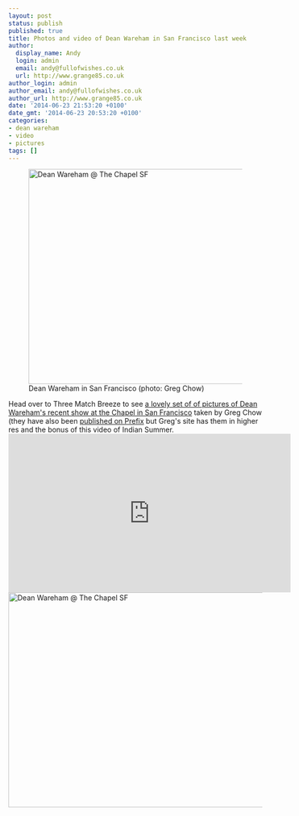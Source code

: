 ```yaml
---
layout: post
status: publish
published: true
title: Photos and video of Dean Wareham in San Francisco last week
author:
  display_name: Andy
  login: admin
  email: andy@fullofwishes.co.uk
  url: http://www.grange85.co.uk
author_login: admin
author_email: andy@fullofwishes.co.uk
author_url: http://www.grange85.co.uk
date: '2014-06-23 21:53:20 +0100'
date_gmt: '2014-06-23 20:53:20 +0100'
categories:
- dean wareham
- video
- pictures
tags: []
---
```

<figure class="caption aligncenter"><a href="https://www.flickr.com/photos/g-rock/14291160060" title="Dean Wareham @ The Chapel SF by Greg Chow, on Flickr"><img class="aligncenter"src="https://farm3.staticflickr.com/2915/14291160060_9f51b0b009_z.jpg" width="640" height="427" alt="Dean Wareham @ The Chapel SF"></a><figcaption class="caption-text">Dean Wareham in San Francisco (photo: Greg Chow)</figcaption></figure>

<p>Head over to Three Match Breeze to see <a href="http://threematchbreeze.wordpress.com/2014/06/23/dean-wareham-hott-mt-at-the-chapel-san-francisco-06-20-14/">a lovely set of of pictures of Dean Wareham's recent show at the Chapel in San Francisco</a> taken by Greg Chow (they have also been <a href="http://www.prefixmag.com/photos/dean-wareham-hott-mt-the-chapel-in-san-francisco-p/#photo-1">published on Prefix</a> but Greg's site has them in higher res and the bonus of this video of Indian Summer.<br />
<iframe width="560" height="315" src="https://www.youtube.com/embed/lV_JRlH7PcE" frameborder="0" allowfullscreen></iframe>
<a href="https://www.flickr.com/photos/g-rock/14476572604" title="Dean Wareham @ The Chapel SF by Greg Chow, on Flickr"><img class="aligncenter" src="https://farm6.staticflickr.com/5544/14476572604_f2604d7193_z.jpg" width="640" height="427" alt="Dean Wareham @ The Chapel SF"></a></p>
